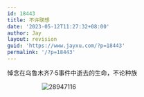 ```yaml
---
id: 18443
title: 不许联想
date: '2023-05-12T11:27:32+08:00'
author: Jay
layout: revision
guid: 'https://www.jayxu.com/?p=18443'
permalink: '/?p=18443'
---
```


<!-- wp:paragraph -->
<p>悼念在乌鲁木齐7·5事件中逝去的生命，不论种族</p>
<!-- /wp:paragraph -->

<!-- wp:gallery {"linkTo":"attachment"} -->
<figure class="wp-block-gallery has-nested-images columns-default is-cropped"><!-- wp:image {"id":1560} -->
<figure class="wp-block-image"><img src="http://www.jayxu.com/log/wp-content/uploads/2009/07/28947116.JPG" alt="28947116" class="wp-image-1560" title="28947116"/></figure>
<!-- /wp:image --></figure>
<!-- /wp:gallery -->